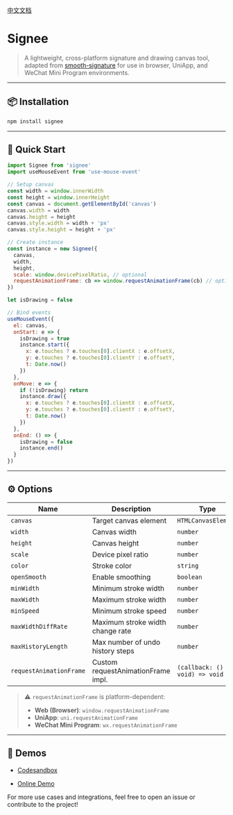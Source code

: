 [中文文档](./README.zh-CN.md)

# Signee

> A lightweight, cross-platform signature and drawing canvas tool, adapted from [smooth-signature](https://github.com/linjc/smooth-signature) for use in browser, UniApp, and WeChat Mini Program environments.

---

## 📦 Installation

```bash
npm install signee
```

---

## 🚀 Quick Start

```js
import Signee from 'signee'
import useMouseEvent from 'use-mouse-event'

// Setup canvas
const width = window.innerWidth
const height = window.innerHeight
const canvas = document.getElementById('canvas')
canvas.width = width
canvas.height = height
canvas.style.width = width + 'px'
canvas.style.height = height + 'px'

// Create instance
const instance = new Signee({
  canvas,
  width,
  height,
  scale: window.devicePixelRatio, // optional
  requestAnimationFrame: cb => window.requestAnimationFrame(cb) // optional
})

let isDrawing = false

// Bind events
useMouseEvent({
  el: canvas,
  onStart: e => {
    isDrawing = true
    instance.start({
      x: e.touches ? e.touches[0].clientX : e.offsetX,
      y: e.touches ? e.touches[0].clientY : e.offsetY,
      t: Date.now()
    })
  },
  onMove: e => {
    if (!isDrawing) return
    instance.draw({
      x: e.touches ? e.touches[0].clientX : e.offsetX,
      y: e.touches ? e.touches[0].clientY : e.offsetY,
      t: Date.now()
    })
  },
  onEnd: () => {
    isDrawing = false
    instance.end()
  }
})
```

---

## ⚙️ Options

| Name                    | Description                        | Type                             | Default                        |
| ----------------------- | ---------------------------------- | -------------------------------- | ------------------------------ |
| `canvas`                | Target canvas element              | `HTMLCanvasElement`              | **Required**                   |
| `width`                 | Canvas width                       | `number`                         | **Required**                   |
| `height`                | Canvas height                      | `number`                         | **Required**                   |
| `scale`                 | Device pixel ratio                 | `number`                         | `1`                            |
| `color`                 | Stroke color                       | `string`                         | `"#000000"`                    |
| `openSmooth`            | Enable smoothing                   | `boolean`                        | `true`                         |
| `minWidth`              | Minimum stroke width               | `number`                         | `3`                            |
| `maxWidth`              | Maximum stroke width               | `number`                         | `6`                            |
| `minSpeed`              | Minimum stroke speed               | `number`                         | `1.5`                          |
| `maxWidthDiffRate`      | Maximum stroke width change rate   | `number`                         | `20`                           |
| `maxHistoryLength`      | Max number of undo history steps   | `number`                         | `20`                           |
| `requestAnimationFrame` | Custom requestAnimationFrame impl. | `(callback: () => void) => void` | **Required in some platforms** |

> ⚠️ `requestAnimationFrame` is platform-dependent:
>
> - **Web (Browser)**: `window.requestAnimationFrame`
> - **UniApp**: `uni.requestAnimationFrame`
> - **WeChat Mini Program**: `wx.requestAnimationFrame`

---

## 🧪 Demos

- [Codesandbox](https://codesandbox.io/p/sandbox/56t9pd)

- [Online Demo](https://signee.vercel.app)

For more use cases and integrations, feel free to open an issue or contribute to the project!
